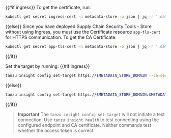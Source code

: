 {{#if ingress}}
To get the certificate, run:

```bash
kubectl get secret ingress-cert -n metadata-store -o json | jq -r '.data."ca.crt"' | base64 -d > insight-ca.crt
```
{{else}}
Since you have deployed Supply Chain Security Tools - Store without using Ingress,
you must use the Certificate resource `app-tls-cert` for HTTPS communication.
To get the CA Certificate:

```bash
kubectl get secret app-tls-cert -n metadata-store -o json | jq -r '.data."ca.crt"' | base64 -d > insight-ca.crt
```
{{/if}}

Set the target by running:
{{#if ingress}}
```bash
tanzu insight config set-target https://$METADATA_STORE_DOMAIN --ca-cert insight-ca.crt
```
{{else}}
```bash
tanzu insight config set-target https://$METADATA_STORE_DOMAIN:$METADATA_STORE_PORT --ca-cert insight-ca.crt
```
{{/if}}

> **Important** The `tanzu insight config set-target` will not initiate a test connection.
> Use `tanzu insight health` to test connecting using the configured endpoint and CA certificate.
> Neither commands test whether the access token is correct.
> <!--For that you need to use the plug-in to [add](add-data.hbs.md) and [query](query-data.hbs.md) data.-->
